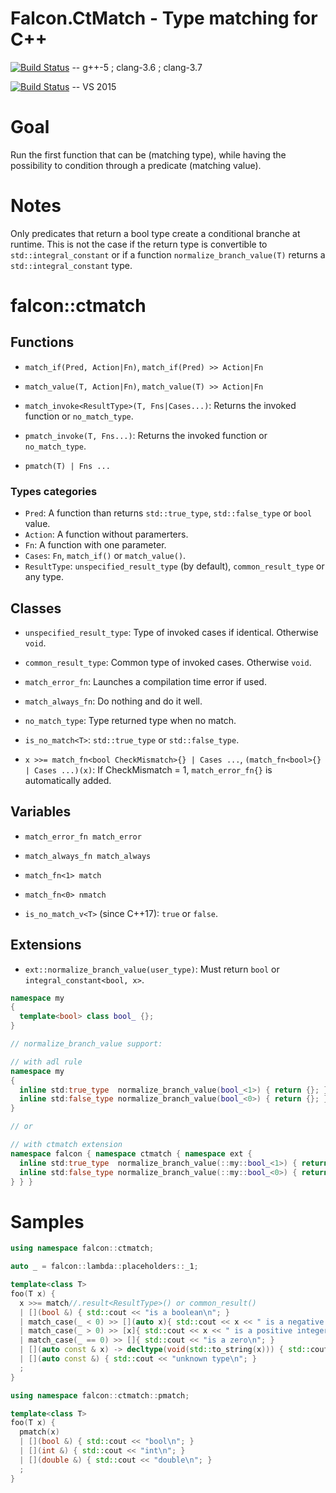 # Falcon.CtMatch - Type matching for C++

[![Build Status](https://travis-ci.org/jonathanpoelen/falcon.match.svg?branch=master)](https://travis-ci.org/jonathanpoelen/falcon.match) -- g++-5 ; clang-3.6 ; clang-3.7

[![Build Status](https://ci.appveyor.com/api/projects/status/github/jonathanpoelen/falcon.match)](https://ci.appveyor.com/project/jonathanpoelen/falcon-match) -- VS 2015

# Goal

Run the first function that can be (matching type), while having the possibility to condition through a predicate (matching value).

# Notes

Only predicates that return a bool type create a conditional branche at runtime. This is not the case if the return type is convertible to `std::integral_constant` or if a function `normalize_branch_value(T)` returns a `std::integral_constant` type.


# falcon::ctmatch

## Functions

 - `match_if(Pred, Action|Fn)`, `match_if(Pred) >> Action|Fn`
 - `match_value(T, Action|Fn)`, `match_value(T) >> Action|Fn`
 - `match_invoke<ResultType>(T, Fns|Cases...)`: Returns the invoked function or `no_match_type`.

 - `pmatch_invoke(T, Fns...)`: Returns the invoked function or `no_match_type`.
 - `pmatch(T) | Fns ...`


### Types categories

 - `Pred`: A function than returns `std::true_type`, `std::false_type` or `bool` value.
 - `Action`: A function without paramerters.
 - `Fn`: A function with one parameter.
 - `Cases`: `Fn`, `match_if()` or `match_value()`.
 - `ResultType`: `unspecified_result_type` (by default), `common_result_type` or any type.


## Classes

 - `unspecified_result_type`: Type of invoked cases if identical. Otherwise `void`.
 - `common_result_type`: Common type of invoked cases. Otherwise `void`.

 - `match_error_fn`: Launches a compilation time error if used.
 - `match_always_fn`: Do nothing and do it well.

 - `no_match_type`: Type returned type when no match.
 - `is_no_match<T>`: `std::true_type` or `std::false_type`.

 - `x >>= match_fn<bool CheckMismatch>{} | Cases ...`, `(match_fn<bool>{} | Cases ...)(x)`: If CheckMismatch = 1, `match_error_fn{}` is automatically added.


## Variables

 - `match_error_fn match_error`
 - `match_always_fn match_always`

 - `match_fn<1> match`
 - `match_fn<0> nmatch`

 - `is_no_match_v<T>` (since C++17): `true` or `false`.


## Extensions

 - `ext::normalize_branch_value(user_type)`: Must return `bool` or `integral_constant<bool, x>`.


```cpp
namespace my
{
  template<bool> class bool_ {};
}

// normalize_branch_value support:

// with adl rule
namespace my
{
  inline std:true_type  normalize_branch_value(bool_<1>) { return {}; }
  inline std:false_type normalize_branch_value(bool_<0>) { return {}; }
}

// or

// with ctmatch extension
namespace falcon { namespace ctmatch { namespace ext {
  inline std:true_type  normalize_branch_value(::my::bool_<1>) { return {}; }
  inline std:false_type normalize_branch_value(::my::bool_<0>) { return {}; }
} } }
```


# Samples

```cpp
using namespace falcon::ctmatch;

auto _ = falcon::lambda::placeholders::_1;

template<class T>
foo(T x) {
  x >>= match//.result<ResultType>() or common_result()
  | [](bool &) { std::cout << "is a boolean\n"; }
  | match_case(_ < 0) >> [](auto x){ std::cout << x << " is a negative integer\n"; }
  | match_case(_ > 0) >> [x]{ std::cout << x << " is a positive integer\n"; }
  | match_case(_ == 0) >> []{ std::cout << "is a zero\n"; }
  | [](auto const & x) -> decltype(void(std::to_string(x))) { std::cout << "is a stringable type\n"; }
  | [](auto const &) { std::cout << "unknown type\n"; }
  ;
}
```

```cpp
using namespace falcon::ctmatch::pmatch;

template<class T>
foo(T x) {
  pmatch(x)
  | [](bool &) { std::cout << "bool\n"; }
  | [](int &) { std::cout << "int\n"; }
  | [](double &) { std::cout << "double\n"; }
  ;
}
```


